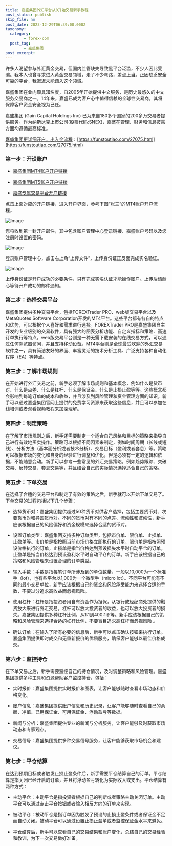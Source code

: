 ```yaml
---
title: 嘉盛集团外汇平台从0开始交易新手教程
post_status: publish
skip_file: no
post_date: 2023-12-29T06:39:00.000Z
taxonomy:
  category:
        - forex-com
  post_tag:
        - 嘉盛集团
post_excerpt: 
---
```

许多人渴望参与外汇黄金交易，但国内监管缺失导致黑平台泛滥，不少人因此受骗。我本人也曾寻求进入黄金交易领域，走了不少弯路，差点上当。正因缺乏安全可靠的平台，我迟迟未能踏入这个领域。

嘉盛集团在业内颇具知名度，自2005年开始提供中文服务，是历史最悠久的中文服务交易商之一。14年来，嘉盛已成为客户心中值得信赖的全球性交易商，其将保障客户资金安全视为己任。

嘉盛集团 (Gain Capital Holdings Inc) 已为来自180多个国家的200多万交易者提供服务。作为纳斯达克上市公司(股票代码:SNEX)，嘉盛在管理、财务和信息披露方面均遵循最高标准。

[嘉盛集团更详细开户，出入金流程](https://funstoutiao.com/27075.html)：[https://funstoutiao.com/27075.html](https://funstoutiao.com/27075.html)

### 第一步：开设账户

* [嘉盛集团MT4账户开户链接](https://s.ssgg.net/jsmt4)

* [嘉盛集团MT5账户开户链接](https://s.ssgg.net/jsmt5)

* [嘉盛专属交易平台开户链接](https://s.ssgg.net/js)

点击上面对应的开户链接，进入开户界面，参考下图“张三”的MT4账户开户流程。

![Image](https://prod-files-secure.s3.us-west-2.amazonaws.com/39ed1227-6d7d-4570-be36-9ccd4a2c4241/7a167aea-686b-400d-af59-4e18eb607a40/640.png?X-Amz-Algorithm=AWS4-HMAC-SHA256&X-Amz-Content-Sha256=UNSIGNED-PAYLOAD&X-Amz-Credential=ASIAZI2LB466TAE7NWWE%2F20250831%2Fus-west-2%2Fs3%2Faws4_request&X-Amz-Date=20250831T221310Z&X-Amz-Expires=3600&X-Amz-Security-Token=IQoJb3JpZ2luX2VjEJ3%2F%2F%2F%2F%2F%2F%2F%2F%2F%2FwEaCXVzLXdlc3QtMiJHMEUCIDqkQMVwqxUfiOyfNt20FmZgUYuoW%2BZW537oiuTtERQeAiEAp1F%2F%2BoJOiYoN10H%2FFUiuGIuLXVhNreBJDONQp08BOiQqiAQI9v%2F%2F%2F%2F%2F%2F%2F%2F%2F%2FARAAGgw2Mzc0MjMxODM4MDUiDPiF%2B7VYPlZuM0EaAyrcA4cv1D5v6nPUrv%2B2SYTaJRYlE5pOQ6AVQYI5OR9NGAzChOXJ9E43t5PihDxDoZfpce%2Bj%2Bn5Ho%2F%2FjXWVKWEtsmDaIA3UbhvKImTKyVoiFcNY6UDoIaWfHRi7i6SRCg7rSxJtMBT5G%2B2S%2F6foQVB1HvzVtPfoLU8X8FERJ9hEkUe9Co9AvDTGoLD1uHEDb7oviu7oT92%2FAjF2XXjOAowvQww%2Fy1jfC%2BlgMEEJnCzI6hOhoV%2FBQKXZO0aAulePFfdEnJUf8MlbuxqTwJsq65d9Z88MQ1WqECvxoTaNp4PcCDtAl03fxaXRtmTpSFsYG1AVh6oNDJCXcPodlL%2FtPV1ERGuoViixcdbNLX874ZszxY2BK3PVqswQIIJo2VvpIVPyoARkp5FqFiRpTtDklmy9JeoNhWKxWy5Z3YiwhicRz1oMeb%2FkUilzhcWCDN8O6BRilS0xBuYz8T2FOq7JKHUsPzFwTnU6u8y3g0NlE1dWd6fETp9CEtNShHOi8NuP8u9r6XCW2Hqdw9d9%2BySxpGqcTTu0j9ztedZvAR7RBxhDLQzVz22qugV5qOQSvVusV%2FikxKIq7ATOVxaQeGY8Yw1RWNO8YYfx7Ose%2BGo4l2kdRII0Q9JubATIQRrL%2BSat%2BMMjr0sUGOqUBhxkl1RvZckTKD9zMKAB0KCJR6BXthuB2BSTGx4%2FT6nnqmF%2FDGm1ynUz7208pZg%2FSj7qMi%2BQDE6lmqosR6m7N%2F8CZODd7a7S8koZtPNNYJlSwNy8tzeMMoCKjvBrWiVDRcXCWtnI5Wt2ctKweJpARdr9Hqq9P6YxPYHG4rKtFaZHvdnYxbkRgkkpbN14hjsmKL4MiC5VC5hLFELz8Q%2FRPto%2BYtYof&X-Amz-Signature=0d9f7ffafb8a2a4a6feb4b984fd06772516573167b0f25e9e5774d91d5563e0f&X-Amz-SignedHeaders=host&x-amz-checksum-mode=ENABLED&x-id=GetObject)

您将收到第一封开户邮件，其中包含账户管理中心登录链接、嘉盛账户号码以及您注册时设置的密码。

![Image](https://prod-files-secure.s3.us-west-2.amazonaws.com/39ed1227-6d7d-4570-be36-9ccd4a2c4241/eaa1c6b3-2877-4284-a0e1-530e222c27fb/image.png?X-Amz-Algorithm=AWS4-HMAC-SHA256&X-Amz-Content-Sha256=UNSIGNED-PAYLOAD&X-Amz-Credential=ASIAZI2LB466TAE7NWWE%2F20250831%2Fus-west-2%2Fs3%2Faws4_request&X-Amz-Date=20250831T221310Z&X-Amz-Expires=3600&X-Amz-Security-Token=IQoJb3JpZ2luX2VjEJ3%2F%2F%2F%2F%2F%2F%2F%2F%2F%2FwEaCXVzLXdlc3QtMiJHMEUCIDqkQMVwqxUfiOyfNt20FmZgUYuoW%2BZW537oiuTtERQeAiEAp1F%2F%2BoJOiYoN10H%2FFUiuGIuLXVhNreBJDONQp08BOiQqiAQI9v%2F%2F%2F%2F%2F%2F%2F%2F%2F%2FARAAGgw2Mzc0MjMxODM4MDUiDPiF%2B7VYPlZuM0EaAyrcA4cv1D5v6nPUrv%2B2SYTaJRYlE5pOQ6AVQYI5OR9NGAzChOXJ9E43t5PihDxDoZfpce%2Bj%2Bn5Ho%2F%2FjXWVKWEtsmDaIA3UbhvKImTKyVoiFcNY6UDoIaWfHRi7i6SRCg7rSxJtMBT5G%2B2S%2F6foQVB1HvzVtPfoLU8X8FERJ9hEkUe9Co9AvDTGoLD1uHEDb7oviu7oT92%2FAjF2XXjOAowvQww%2Fy1jfC%2BlgMEEJnCzI6hOhoV%2FBQKXZO0aAulePFfdEnJUf8MlbuxqTwJsq65d9Z88MQ1WqECvxoTaNp4PcCDtAl03fxaXRtmTpSFsYG1AVh6oNDJCXcPodlL%2FtPV1ERGuoViixcdbNLX874ZszxY2BK3PVqswQIIJo2VvpIVPyoARkp5FqFiRpTtDklmy9JeoNhWKxWy5Z3YiwhicRz1oMeb%2FkUilzhcWCDN8O6BRilS0xBuYz8T2FOq7JKHUsPzFwTnU6u8y3g0NlE1dWd6fETp9CEtNShHOi8NuP8u9r6XCW2Hqdw9d9%2BySxpGqcTTu0j9ztedZvAR7RBxhDLQzVz22qugV5qOQSvVusV%2FikxKIq7ATOVxaQeGY8Yw1RWNO8YYfx7Ose%2BGo4l2kdRII0Q9JubATIQRrL%2BSat%2BMMjr0sUGOqUBhxkl1RvZckTKD9zMKAB0KCJR6BXthuB2BSTGx4%2FT6nnqmF%2FDGm1ynUz7208pZg%2FSj7qMi%2BQDE6lmqosR6m7N%2F8CZODd7a7S8koZtPNNYJlSwNy8tzeMMoCKjvBrWiVDRcXCWtnI5Wt2ctKweJpARdr9Hqq9P6YxPYHG4rKtFaZHvdnYxbkRgkkpbN14hjsmKL4MiC5VC5hLFELz8Q%2FRPto%2BYtYof&X-Amz-Signature=84ea7cae4d89630d5386672d5fd7883831cac6bab78bb430fab0088d80e3b67c&X-Amz-SignedHeaders=host&x-amz-checksum-mode=ENABLED&x-id=GetObject)

登录账户管理中心，点击右上角“上传文件”，上传身份证正反面完成实名验证。

![Image](https://prod-files-secure.s3.us-west-2.amazonaws.com/39ed1227-6d7d-4570-be36-9ccd4a2c4241/54090639-09fc-46b4-a135-e0289f707147/image.png?X-Amz-Algorithm=AWS4-HMAC-SHA256&X-Amz-Content-Sha256=UNSIGNED-PAYLOAD&X-Amz-Credential=ASIAZI2LB466TAE7NWWE%2F20250831%2Fus-west-2%2Fs3%2Faws4_request&X-Amz-Date=20250831T221310Z&X-Amz-Expires=3600&X-Amz-Security-Token=IQoJb3JpZ2luX2VjEJ3%2F%2F%2F%2F%2F%2F%2F%2F%2F%2FwEaCXVzLXdlc3QtMiJHMEUCIDqkQMVwqxUfiOyfNt20FmZgUYuoW%2BZW537oiuTtERQeAiEAp1F%2F%2BoJOiYoN10H%2FFUiuGIuLXVhNreBJDONQp08BOiQqiAQI9v%2F%2F%2F%2F%2F%2F%2F%2F%2F%2FARAAGgw2Mzc0MjMxODM4MDUiDPiF%2B7VYPlZuM0EaAyrcA4cv1D5v6nPUrv%2B2SYTaJRYlE5pOQ6AVQYI5OR9NGAzChOXJ9E43t5PihDxDoZfpce%2Bj%2Bn5Ho%2F%2FjXWVKWEtsmDaIA3UbhvKImTKyVoiFcNY6UDoIaWfHRi7i6SRCg7rSxJtMBT5G%2B2S%2F6foQVB1HvzVtPfoLU8X8FERJ9hEkUe9Co9AvDTGoLD1uHEDb7oviu7oT92%2FAjF2XXjOAowvQww%2Fy1jfC%2BlgMEEJnCzI6hOhoV%2FBQKXZO0aAulePFfdEnJUf8MlbuxqTwJsq65d9Z88MQ1WqECvxoTaNp4PcCDtAl03fxaXRtmTpSFsYG1AVh6oNDJCXcPodlL%2FtPV1ERGuoViixcdbNLX874ZszxY2BK3PVqswQIIJo2VvpIVPyoARkp5FqFiRpTtDklmy9JeoNhWKxWy5Z3YiwhicRz1oMeb%2FkUilzhcWCDN8O6BRilS0xBuYz8T2FOq7JKHUsPzFwTnU6u8y3g0NlE1dWd6fETp9CEtNShHOi8NuP8u9r6XCW2Hqdw9d9%2BySxpGqcTTu0j9ztedZvAR7RBxhDLQzVz22qugV5qOQSvVusV%2FikxKIq7ATOVxaQeGY8Yw1RWNO8YYfx7Ose%2BGo4l2kdRII0Q9JubATIQRrL%2BSat%2BMMjr0sUGOqUBhxkl1RvZckTKD9zMKAB0KCJR6BXthuB2BSTGx4%2FT6nnqmF%2FDGm1ynUz7208pZg%2FSj7qMi%2BQDE6lmqosR6m7N%2F8CZODd7a7S8koZtPNNYJlSwNy8tzeMMoCKjvBrWiVDRcXCWtnI5Wt2ctKweJpARdr9Hqq9P6YxPYHG4rKtFaZHvdnYxbkRgkkpbN14hjsmKL4MiC5VC5hLFELz8Q%2FRPto%2BYtYof&X-Amz-Signature=70df9e11bb3eb9caf575bcafad8a32a0e1e0c0d217996bac7d35bc9e93d0d4e2&X-Amz-SignedHeaders=host&x-amz-checksum-mode=ENABLED&x-id=GetObject)

上传身份证是开户成功的必要条件，只有完成实名认证才能操作账户。上传后请耐心等待开户成功的邮件通知。

### 第二步：选择交易平台

嘉盛集团提供多种交易平台，包括FOREXTrader PRO、web版交易平台以及MetaQuotes Software Corporation开发的MT4平台。这些平台都有各自的特点和优势，可以根据个人喜好和需求进行选择。FOREXTrader PRO是嘉盛集团自主开发的专业级别的交易软件，具有强大的图表分析功能、自定义指标和策略、高速订单执行等特点。web版交易平台则是一种无需下载安装的在线交易方式，可以通过任何浏览器访问，并且支持移动设备。MT4平台则是全球最受欢迎的外汇交易软件之一，具有简洁友好的界面、丰富灵活的技术分析工具、广泛支持各种自动化程序（EA）等特点。

### 第三步：了解市场规则

在开始进行外汇交易之前，新手必须了解市场规则和基本概念，例如什么是货币对、什么是点差、什么是杠杆、什么是保证金、什么是止损止盈等等。这些概念都会影响到每笔订单的成本和收益，并且涉及到风险管理和资金管理方面的知识。新手可以通过嘉盛集团官网上提供的免费学习资源来获取这些信息，并且可以参加在线培训或者观看视频教程来加深理解。

### 第四步：制定策略

在了解了市场规则之后，新手还需要制定一个适合自己风格和目标的策略来指导自己进行有效地买卖操作。策略可以根据不同因素来制定，例如时间周期（长线或短线）、分析方法（基本面分析或者技术分析）、交易目标（盈利或者套息）等。策略可以根据市场的变化和自身的经验进行调整和优化，但是必须有一定的逻辑和依据，不能随意变动。新手可以参考一些常见的外汇交易策略，例如趋势跟踪、突破交易、反转交易、套息交易等，并且结合自己的实际情况选择适合自己的策略。

### 第五步：下单交易

在选择了合适的交易平台和制定了有效的策略之后，新手就可以开始下单交易了。下单交易的过程包括以下几个步骤：

* 选择货币对：嘉盛集团提供超过50种货币对供客户选择，包括主要货币对、次要货币对和异国货币对。不同的货币对有不同的点差、流动性和波动性，新手应该根据自己的风险偏好和资金规模来选择合适的货币对。

* 设置订单类型：嘉盛集团支持多种订单类型，包括市价单、限价单、止损单、止盈单等。市价单是指按照当前市场价格立即执行的订单，限价单是指按照预设价格执行的订单，止损单是指当价格达到预设损失水平时自动平仓的订单，止盈单是指当价格达到预设盈利水平时自动平仓的订单。新手应该根据自己的策略和风险管理来设置合理的订单类型。

* 输入手数：手数是指每笔订单所涉及到的单位数量，一般以10,000为一个标准手（lot），也有些平台以1,000为一个微型手（micro lot）。不同平台可能有不同的最小交易单位，新手应该根据自己的资金和风险承受能力来选择合适的手数，不要过分追求高收益而忽视风险。

* 使用杠杆：杠杆是指投资者用自有资金作为担保，从银行或经纪商处提供的融资放大来进行外汇交易。杠杆可以放大投资者的收益，也可以放大投资者的损失。嘉盛集团提供多种杠杆比例，从1:1到400:1不等。新手应该根据自己的策略和风险管理来选择合适的杠杆比例，不要盲目追求高杠杆而忽视风险 。

* 确认订单：在输入了所有必要的信息后，新手可以点击确认按钮来执行订单。嘉盛集团提供即时成交和无重新报价的优质服务，确保客户能够以最佳价格成交。

### 第六步：监控持仓

在下单交易之后，新手需要监控自己的持仓情况，及时调整策略和风险管理。嘉盛集团提供多种工具和资源帮助客户监控持仓，包括：

* 实时报价：嘉盛集团提供实时报价和图表，让客户能够随时查看市场动态和价格变化。

* 账户信息：嘉盛集团提供账户信息和历史记录，让客户能够随时查看自己的余额、净值、已用保证金、可用保证金、浮动盈亏等数据。

* 新闻与分析：嘉盛集团提供专业的新闻与分析服务，让客户能够及时获取市场动态和专家观点。

* 交易信号：嘉盛集团提供多种交易信号服务，让客户能够获取市场机会和建议。

### 第七步：平仓结算

在达到预期目标或者触发止损止盈条件后，新手需要平仓结算自己的订单。平仓结算是指关闭已经开启的订单，并且将浮动盈亏转化为实际收入或支出。平仓结算有两种方式：

* 主动平仓：主动平仓是指投资者根据自己的判断或者策略主动关闭订单。主动平仓可以通过点击平仓按钮或者输入相反方向的订单来实现。

* 被动平仓：被动平仓是指订单因为触发了预设的止损止盈条件或者保证金不足而自动关闭。被动平仓可以通过设置止损止盈单或者监控保证金水平来避免。

* 平仓结算后，新手可以查看自己的交易结果和账户变化，总结自己的交易经验和教训，为下一次交易做好准备。